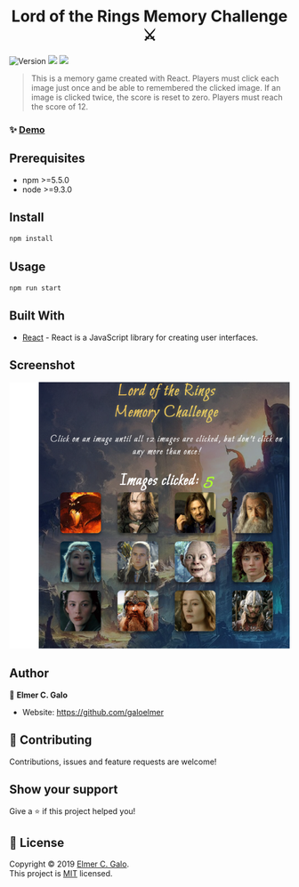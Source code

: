 <h1 align="center">Lord of the Rings Memory Challenge ⚔️ </h1>
<p>
  <img alt="Version" src="https://img.shields.io/badge/version-1.0-blue.svg?cacheSeconds=2592000" />
  <img src="https://img.shields.io/badge/npm-%3E%3D5.5.0-blue.svg" />
  <img src="https://img.shields.io/badge/node-%3E%3D9.3.0-blue.svg" />
</p>

> This is a memory game created with React. Players must click each image just once and be able to remembered the clicked image. If an image is clicked twice, the score is reset to zero. Players must reach the score of 12.

### ✨ [Demo](https://galoelmer.github.io/react-click-game//)

## Prerequisites

- npm >=5.5.0
- node >=9.3.0

## Install

```sh
npm install
```

## Usage

```sh
npm run start
```

## Built With

* [React](https://www.npmjs.com/package/react) - React is a JavaScript library for creating user interfaces.

## Screenshot
![Game Screenshot](./public/images/screenshot.png)

## Author

👤 **Elmer C. Galo**

* Website: https://github.com/galoelmer

## 🤝 Contributing

Contributions, issues and feature requests are welcome!<br />

## Show your support

Give a ⭐️ if this project helped you!

## 📝 License

Copyright © 2019 [Elmer C. Galo](https://github.com/galoelmer).<br />
This project is [MIT](https://github.com/kefranabg/readme-md-generator/blob/master/LICENSE) licensed.

